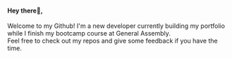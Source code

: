#### Hey there👋,

Welcome to my Github! I'm a new developer currently building my portfolio while I finish my bootcamp course at General Assembly.  
Feel free to check out my repos and give some feedback if you have the time.  

